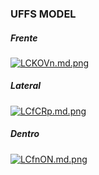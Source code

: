 ### UFFS MODEL
##### Frente
[![LCKOVn.md.png](https://iili.io/LCKOVn.md.png)](https://freeimage.host/i/LCKOVn)
##### Lateral
[![LCfCRp.md.png](https://iili.io/LCfCRp.md.png)](https://freeimage.host/i/LCfCRp)
##### Dentro
[![LCfnON.md.png](https://iili.io/LCfnON.md.png)](https://freeimage.host/i/LCfnON)
